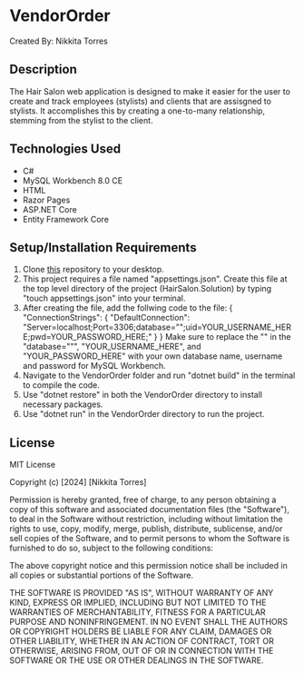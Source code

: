 # VendorOrder

Created By: Nikkita Torres

## Description 

The Hair Salon web application is designed to make it easier for the user to create and track employees (stylists) and clients that are assisgned to stylists. It accomplishes this by creating a one-to-many relationship, stemming from the stylist to the client.

## Technologies Used

* C#
* MySQL Workbench 8.0 CE
* HTML
* Razor Pages
* ASP.NET Core
* Entity Framework Core

## Setup/Installation Requirements

1. Clone [this](https://github.com/NikkitaTorres/SalonProject.git) repository to your desktop.
2. This project requires a file named "appsettings.json". Create this file at the top level directory of the project (HairSalon.Solution) by typing "touch appsettings.json" into your terminal.
3. After creating the file, add the follwing code to the file: {
  "ConnectionStrings": {
    "DefaultConnection": "Server=localhost;Port=3306;database="";uid=YOUR_USERNAME_HERE;pwd=YOUR_PASSWORD_HERE;"
  }
}
Make sure to replace the "" in the "database=""", "YOUR_USERNAME_HERE", and "YOUR_PASSWORD_HERE" with your own database name, username and password for MySQL Workbench.
4. Navigate to the VendorOrder folder and run "dotnet build" in the terminal to compile the code.
5. Use "dotnet restore" in both the VendorOrder directory to install necessary packages.
6. Use "dotnet run" in the VendorOrder directory to run the project.

## License

MIT License

Copyright (c) [2024] [Nikkita Torres]

Permission is hereby granted, free of charge, to any person obtaining a copy of this software and associated documentation files (the "Software"), to deal in the Software without restriction, including without limitation the rights to use, copy, modify, merge, publish, distribute, sublicense, and/or sell copies of the Software, and to permit persons to whom the Software is furnished to do so, subject to the following conditions:

The above copyright notice and this permission notice shall be included in all copies or substantial portions of the Software.

THE SOFTWARE IS PROVIDED "AS IS", WITHOUT WARRANTY OF ANY KIND, EXPRESS OR IMPLIED, INCLUDING BUT NOT LIMITED TO THE WARRANTIES OF MERCHANTABILITY, FITNESS FOR A PARTICULAR PURPOSE AND NONINFRINGEMENT. IN NO EVENT SHALL THE AUTHORS OR COPYRIGHT HOLDERS BE LIABLE FOR ANY CLAIM, DAMAGES OR OTHER LIABILITY, WHETHER IN AN ACTION OF CONTRACT, TORT OR OTHERWISE, ARISING FROM, OUT OF OR IN CONNECTION WITH THE SOFTWARE OR THE USE OR OTHER DEALINGS IN THE SOFTWARE.